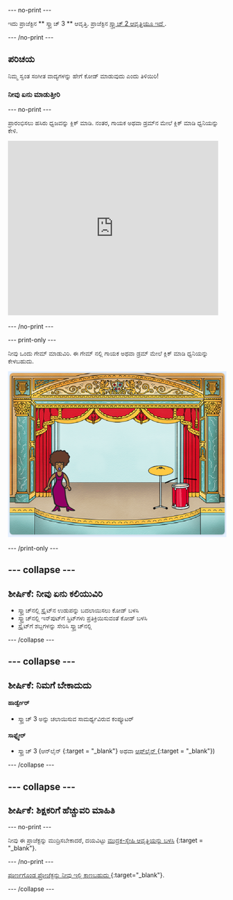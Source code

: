 \--- no-print \---

ಇದು ಪ್ರಾಜೆಕ್ಟಿನ ** ಸ್ಕ್ರ್ಯಾಚ್ 3 ** ಆವೃತ್ತಿ. ಪ್ರಾಜೆಕ್ಟಿನ [ ಸ್ಕ್ರ್ಯಾಚ್ 2 ಆವೃತ್ತಿಯೂ ಇದೆ ](https://projects.raspberrypi.org/en/projects/rock-band-scratch2).

\--- /no-print \---

## ಪರಿಚಯ

ನಿಮ್ಮ ಸ್ವಂತ ಸಂಗೀತ ವಾದ್ಯಗಳನ್ನು ಹೇಗೆ ಕೋಡ್ ಮಾಡುವುದು ಎಂದು ತಿಳಿಯಿರಿ!

### ನೀವು ಏನು ಮಾಡುತ್ತೀರಿ

\--- no-print \---

ಪ್ರಾರಂಭಿಸಲು ಹಸಿರು ಧ್ವಜವನ್ನು ಕ್ಲಿಕ್ ಮಾಡಿ. ನಂತರ, ಗಾಯಕ ಅಥವಾ ಡ್ರಮ್‌ನ ಮೇಲೆ ಕ್ಲಿಕ್ ಮಾಡಿ ಧ್ವನಿಯನ್ನು ಕೇಳಿ.

<div class="scratch-preview">
  <iframe allowtransparency="true" width="485" height="402" src="https://scratch.mit.edu/projects/embed/276872220/?autostart=false" frameborder="0" scrolling="no"></iframe>
</div>

\--- /no-print \---

\--- print-only \---

ನೀವು ಒಂದು ಗೇಮ್ ಮಾಡುವಿರಿ. ಈ ಗೇಮ್ ನಲ್ಲಿ ಗಾಯಕ ಅಥವಾ ಡ್ರಮ್‌ ಮೇಲೆ ಕ್ಲಿಕ್ ಮಾಡಿ ಧ್ವನಿಯನ್ನು ಕೇಳಬಹುದು.

![ಗೇಮಿನ ಸ್ಕ್ರೀನ್‌ಶಾಟ್](images/demo.png)

\--- /print-only \---

## \--- collapse \---

## ಶೀರ್ಷಿಕೆ: ನೀವು ಏನು ಕಲಿಯುವಿರಿ

+ ಸ್ಕ್ರ್ಯಾಚ್‌ನಲ್ಲಿ ಸ್ಪ್ರೈಟ್‌ನ ಉಡುಪನ್ನು ಬದಲಾಯಿಸಲು ಕೋಡ್ ಬಳಸಿ
+ ಸ್ಕ್ರ್ಯಾಚ್‌ನಲ್ಲಿ ಇನ್‌ಪುಟ್‌ಗೆ ಸ್ಪ್ರಿಟ್‌ಗಳು ಪ್ರತಿಕ್ರಿಯಿಸುವಂತೆ ಕೋಡ್ ಬಳಸಿ
+ ಸ್ಪ್ರೈಟ್‌ಗೆ ಶಬ್ದಗಳನ್ನು ಸೇರಿಸಿ ಸ್ಕ್ರ್ಯಾಚ್‌ನಲ್ಲಿ

\--- /collapse \---

## \--- collapse \---

## ಶೀರ್ಷಿಕೆ: ನಿಮಗೆ ಬೇಕಾದುದು

#### ಹಾರ್ಡ್ವೇರ್

+ ಸ್ಕ್ರ್ಯಾಚ್ 3 ಅನ್ನು ಚಲಾಯಿಸುವ ಸಾಮರ್ಥ್ಯವಿರುವ ಕಂಪ್ಯೂಟರ್

#### ಸಾಫ್ಟ್ವೇರ್

+ ಸ್ಕ್ರ್ಯಾಚ್ 3 (ಆನ್‌ಲೈನ್‌ [ ](http://rpf.io/scratchon) {:target = "_blank"} ಅಥವಾ [ ಆಫ್‌ಲೈನ್ ](http://rpf.io/scratchoff) {:target = "_blank"})

\--- /collapse \---

## \--- collapse \---

## ಶೀರ್ಷಿಕೆ: ಶಿಕ್ಷಕರಿಗೆ ಹೆಚ್ಚುವರಿ ಮಾಹಿತಿ

\--- no-print \---

ನೀವು ಈ ಪ್ರಾಜೆಕ್ಟನ್ನು ಮುದ್ರಿಸಬೇಕಾದರೆ, ದಯವಿಟ್ಟು [ಮುದ್ರಕ-ಸ್ನೇಹಿ ಆವೃತ್ತಿಯನ್ನು ಬಳಸಿ](https://projects.raspberrypi.org/en/projects/rock-band/print) {:target = "_blank"}.

\--- /no-print \---

[ ಪೂರ್ಣಗೊಂಡ ಪ್ರೋಜೆಕ್ಟನ್ನು ನೀವು ಇಲ್ಲಿ ಕಾಣಬಹುದು ](http://rpf.io/p/en/rock-band-get) {:target="_blank"}.

\--- /collapse \---